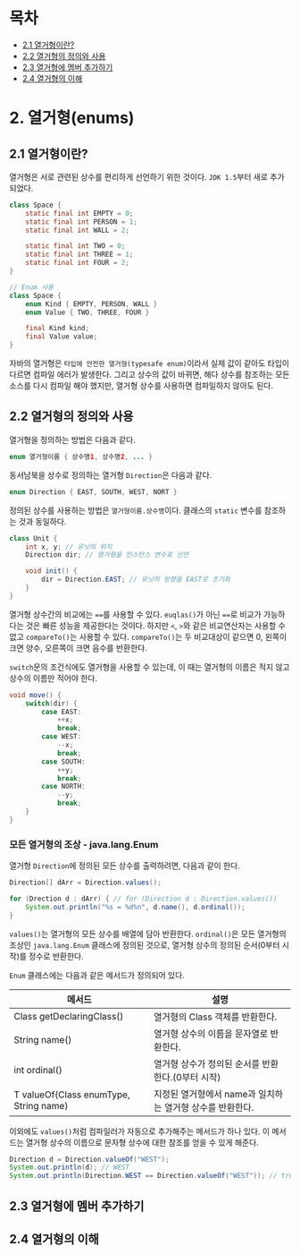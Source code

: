 # 목차

- [2.1 열거형이란?](#21-열거형이란)
- [2.2 열거형의 정의와 사용](#22-열거형의-정의와-사용)
- [2.3 열거형에 멤버 추가하기](#23-열거형에-멤버-추가하기)
- [2.4 열거형의 이해](#24-열거형의-이해)

# 2. 열거형(enums)

## 2.1 열거형이란?

열거형은 서로 관련된 상수를 편리하게 선언하기 위한 것이다. `JDK 1.5`부터 새로 추가되었다.

```Java
class Space {
    static final int EMPTY = 0;
    static final int PERSON = 1;
    static final int WALL = 2;

    static final int TWO = 0;
    static final int THREE = 1;
    static final int FOUR = 2;
}

// Enum 사용
class Space {
    enum Kind { EMPTY, PERSON, WALL }
    enum Value { TWO, THREE, FOUR }

    final Kind kind;
    final Value value;
}
```

자바의 열거형은 `타입에 안전한 열거형(typesafe enum)`이라서 실제 값이 같아도 타입이 다르면 컴파일 에러가 발생한다. 그리고 상수의 값이 바뀌면, 해다 상수를 참조하는 모든 소스를 다시 컴파일 해야 했지만, 열거형 상수를 사용하면 컴파일하지 않아도 된다.

## 2.2 열거형의 정의와 사용

열거형을 정의하는 방법은 다음과 같다.

```Java
enum 열거형이름 { 상수명1, 상수명2, ... }
```

동서남북을 상수로 정의하는 열거형 `Direction`은 다음과 같다.

```Java
enum Direction { EAST, SOUTH, WEST, NORT }
```

정의된 상수를 사용하는 방법은 `열거형이름.상수명`이다. 클래스의 `static` 변수를 참조하는 것과 동일하다.

```Java
class Unit {
    int x, y; // 유닛의 위치
    Direction dir; // 열거형을 인스턴스 변수로 선언

    void init() {
        dir = Direction.EAST; // 유닛의 방향을 EAST로 초기화
    }
}
```

열거형 상수간의 비교에는 `==`를 사용할 수 있다. `euqlas()`가 아닌 `==`로 비교가 가능하다는 것은 빠른 성능을 제공한다는 것이다. 하지만 `<`, `>`와 같은 비교연산자는 사용할 수 없고 `compareTo()`는 사용할 수 있다. `compareTo()`는 두 비교대상이 같으면 0, 왼쪽이 크면 양수, 오른쪽이 크면 음수를 반환한다.

`switch`문의 조건식에도 열거형을 사용할 수 있는데, 이 때는 열거형의 이름은 적지 않고 상수의 이름만 적어야 한다.

```Java
void move() {
    switch(dir) {
        case EAST:
            ++x;
            break;
        case WEST:
            --x;
            break;
        case SOUTH:
            ++y;
            break;
        case NORTH:
            --y;
            break;
    }
}
```

### 모든 열거형의 조상 - java.lang.Enum

열거형 `Direction`에 정의된 모든 상수를 출력하려면, 다음과 같이 한다.

```Java
Direction[] dArr = Direction.values();

for (Drection d : dArr) { // for (Direction d : Direction.values())
    System.out.println("%s = %d%n", d.name(), d.ordinal());
}
```

`values()`는 열거형의 모든 상수를 배열에 담아 반환한다. `ordinal()`은 모든 열거형의 조상인 `java.lang.Enum` 클래스에 정의된 것으로, 열거형 상수의 정의된 순서(0부터 시작)를 정수로 반환한다.

`Enum` 클래스에는 다음과 같은 메서드가 정의되어 있다.

| 메서드                                    | 설명                                                      |
| ----------------------------------------- | --------------------------------------------------------- |
| Class<E> getDeclaringClass()              | 열거형의 Class 객체를 반환한다.                           |
| String name()                             | 열거형 상수의 이름을 문자열로 반환한다.                   |
| int ordinal()                             | 열거형 상수가 정의된 순서를 반환한다.(0부터 시작)         |
| T valueOf(Class<T> enumType, String name) | 지정된 열거형에서 name과 일치하는 열거형 상수를 반환한다. |

이외에도 `values()`처럼 컴파일러가 자동으로 추가해주는 메서드가 하나 있다. 이 메서드는 열거형 상수의 이름으로 문자형 상수에 대한 참조를 얻을 수 있게 해준다.

```Java
Direction d = Direction.valueOf("WEST");
System.out.println(d); // WEST
System.out.println(Direction.WEST == Direction.valueOf("WEST")); // true
```

## 2.3 열거형에 멤버 추가하기

## 2.4 열거형의 이해
